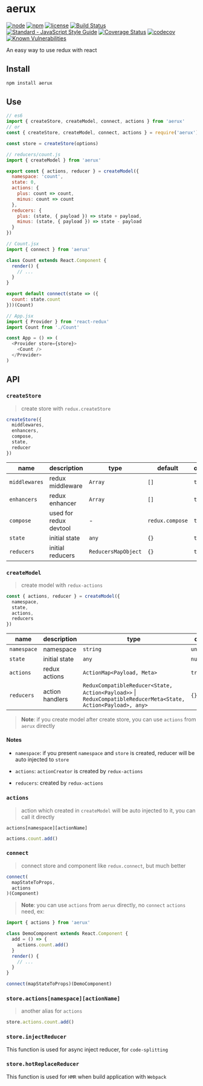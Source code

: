 # aerux

[![node](https://img.shields.io/node/v/aerux.svg)](https://www.npmjs.com/package/aerux)
[![npm](https://img.shields.io/npm/v/aerux.svg)](https://www.npmjs.com/package/aerux)
[![license](https://img.shields.io/npm/l/aerux.svg)](https://github.com/kagawagao/aerux/blob/master/LICENSE)
[![Build Status](https://travis-ci.org/kagawagao/aerux.svg?branch=master)](https://travis-ci.org/kagawagao/aerux)
[![Standard - JavaScript Style Guide](https://img.shields.io/badge/code_style-standard-brightgreen.svg)](http://standardjs.com/)
[![Coverage Status](https://coveralls.io/repos/github/kagawagao/aerux/badge.svg?branch=master)](https://coveralls.io/github/kagawagao/aerux?branch=master)
[![codecov](https://codecov.io/gh/kagawagao/aerux/branch/master/graph/badge.svg)](https://codecov.io/gh/kagawagao/aerux)
[![Known Vulnerabilities](https://snyk.io/test/github/kagawagao/aerux/badge.svg?targetFile=package.json)](https://snyk.io/test/github/kagawagao/aerux?targetFile=package.json)

An easy way to use redux with react

## Install

```bash
npm install aerux
```

## Use

```js
// es6
import { createStore, createModel, connect, actions } from 'aerux'
// or
const { createStore, createModel, connect, actions } = require('aerux')

const store = createStore(options)

// reducers/count.js
import { createModel } from 'aerux'

export const { actions, reducer } = createModel({
  namespace: 'count',
  state: 0,
  actions: {
    plus: count => count,
    minus: count => count
  },
  reducers: {
    plus: (state, { payload }) => state + payload,
    minus: (state, { payload }) => state - payload
  }
})

// Count.jsx
import { connect } from 'aerux'

class Count extends React.Component {
  render() {
    // ...
  }
}

export default connect(state => ({
  count: state.count
}))(Count)

// App.jsx
import { Provider } from 'react-redux'
import Count from './Count'

const App = () => (
  <Provider store={store}>
    <Count />
  </Provider>
)
```

## API

### `createStore`

> create store with `redux.createStore`

```js
createStore({
  middlewares,
  enhancers,
  compose,
  state,
  reducer
})
```

| name          | description            | type                | default         | optional |
| ------------- | ---------------------- | ------------------- | --------------- | -------- |
| `middlewares` | redux middleware       | `Array`             | `[]`            | `true`   |
| `enhancers`   | redux enhancer         | `Array`             | `[]`            | `true`   |
| `compose`     | used for redux devtool | -                   | `redux.compose` | `true`   |
| `state`       | initial state          | `any`               | `{}`            | `true`   |
| `reducers`    | initial reducers       | `ReducersMapObject` | `{}`            | `true`   |

### `createModel`

> create model with `redux-actions`

```js
const { actions, reducer } = createModel({
  namespace,
  state,
  actions,
  reducers
})
```

| name        | description     | type                                                                                                          | default     | optional |
| ----------- | --------------- | ------------------------------------------------------------------------------------------------------------- | ----------- | -------- |
| `namespace` | namespace       | `string`                                                                                                      | `undefined` | `false`  |
| `state`     | initial state   | `any`                                                                                                         | `null`      | `true`   |
| `actions`   | redux actions   | `ActionMap<Payload, Meta>`                                                                                    | `true`      |
| `reducers`  | action handlers | `ReduxCompatibleReducer<State, Action<Payload>>` \| `ReduxCompatibleReducerMeta<State, Action<Payload>, any>` | `{}`        | `true`   |

> **Note**: if you create model after create store, you can use `actions` from `aerux` directly

#### Notes

- `namespace`: if you present `namespace` and `store` is created, reducer will be auto injected to `store`

- `actions`: `actionCreator` is created by `redux-actions`
- `reducers`: created by `redux-actions`

### `actions`

> action which created in `createModel` will be auto injected to it, you can call it directly

`actions[namespace][actionName]`

```js
actions.count.add()
```

### `connect`

> connect store and component like `redux.connect`, but much better

```js
connect(
  mapStateToProps,
  actions
)(Component)
```

> **Note**: you can use `actions` from `aerux` directly, no `connect` `actions` need, ex:

```js
import { actions } from 'aerux'

class DemoComponent extends React.Component {
  add = () => {
    actions.count.add()
  }
  render() {
    // ...
  }
}

connect(mapStateToProps)(DemoComponent)
```

### `store.actions[namespace][actionName]`

> another alias for `actions`

```js
store.actions.count.add()
```

### `store.injectReducer`

This function is used for async inject reducer, for `code-splitting`

### `store.hotReplaceReducer`

This function is used for `HMR` when build application with `Webpack`
